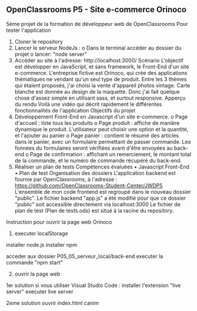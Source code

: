 ## OpenClassrooms P5 - Site e-commerce Orinoco
5ème projet de la formation de développeur web de OpenClassrooms
Pour tester l'application
1.	Cloner le repository
2.	Lancer le serveur NodeJs :
o	Dans le terminal accéder au dossier du projet
o	lancer: "node server"
3.	Accéder au site à l'adresse: http://localhost:3000/
Scénario
L'objectif est développer en JavaScript, et sans framework, le Front-End d'un site e-commerce.
L'entreprise fictive est Orinoco, qui crée des applications thématiques ne vendant qu'un seul type de produit. Entre les 3 thèmes qui étaient proposés, j'ai choisi la vente d'appareil photos vintage.
Carte blanche est donnée au design de la maquette. Donc j'ai fait quelque chose d'assez simple en utilisant sass, et surtout responsive.
Apperçu du rendu
Voilà une vidéo qui décrit rapidement le différentes fonctionnalités de l'application
Objectifs du projet
1.	Développement Front-End en Javascript d'un site e-commerce.
o	Page d'accueil : liste tous les produits
o	Page produit : affiche de manière dynamique le produit. L'utilisateur peut choisir une option et la quantité, et l'ajouter au panier
o	Page panier : contient le résumé des articles dans le panier, avec un formulaire permettant de passer commande. Les fonnées du formulaires seront vérifiées avant d'être envoyées au back-end
o	Page de confirmation : affichant un remerciement, le montant total de la commande, et le numéro de commande récupéré du back-end.
2.	Réaliser un plan de tests
Compétences évaluées
•	Javascript Front-End
•	Plan de test
Organisation des dossiers
L'application backend est fournie par OpenClassrooms, à l'adresse : https://github.com/OpenClassrooms-Student-Center/JWDP5
L'ensemble de mon code frontend est regroupé dans le nouveau dossier "public".
Le fichier backend "app.js" a été modifié pour que ce dossier "public" soit accessible directement via localhost:3000
Le fichier de plan de test (Plan de tests.ods) est situé à la racine du repository.




Instruction pour ouvrir la page web Orinoco

1) executer localStorage

installer node.js
installer npm

acceder aux dossier  P05_05_serveur_local/back-end
executer la commande "npm start"

2) ouvrir la page web

1er solution
si vous utiliser Visual Studio Code : installer l'extension "live server"
executer live server

2eme solution
ouvrir index.html
canim

